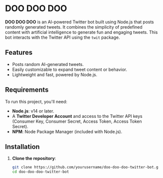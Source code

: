 # DOO DOO DOO

**DOO DOO DOO** is an AI-powered Twitter bot built using Node.js that posts randomly generated tweets. It combines the simplicity of predefined content with artificial intelligence to generate fun and engaging tweets. This bot interacts with the Twitter API using the `twit` package.

## Features

- Posts random AI-generated tweets.
- Easily customizable to expand tweet content or behavior.
- Lightweight and fast, powered by Node.js.

## Requirements

To run this project, you'll need:

- **Node.js**: v14 or later.
- A **Twitter Developer Account** and access to the Twitter API keys (Consumer Key, Consumer Secret, Access Token, Access Token Secret).
- **NPM**: Node Package Manager (included with Node.js).

## Installation

1. **Clone the repository**:
   ```bash
   git clone https://github.com/yourusername/doo-doo-doo-twitter-bot.git
   cd doo-doo-doo-twitter-bot
